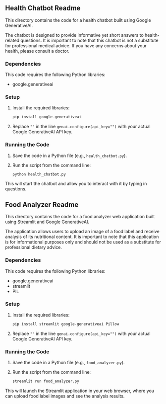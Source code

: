 ## Health Chatbot Readme

This directory contains the code for a health chatbot built using Google GenerativeAI. 

The chatbot is designed to provide informative yet short answers to health-related questions. It is important to note that this chatbot is not a substitute for professional medical advice. If you have any concerns about your health, please consult a doctor.

### Dependencies

This code requires the following Python libraries:

* google.generativeai

### Setup

1. Install the required libraries:

   ```bash
   pip install google-generativeai
   ```

2. Replace `""` in the line `genai.configure(api_key="")` with your actual Google GenerativeAI API key.

### Running the Code

1. Save the code in a Python file (e.g., `health_chatbot.py`).
2. Run the script from the command line:

   ```bash
   python health_chatbot.py
   ```

This will start the chatbot and allow you to interact with it by typing in questions.

## Food Analyzer Readme

This directory contains the code for a food analyzer web application built using Streamlit and Google GenerativeAI. 

The application allows users to upload an image of a food label and receive analysis of its nutritional content. It is important to note that this application is for informational purposes only and should not be used as a substitute for professional dietary advice.

### Dependencies

This code requires the following Python libraries:

* google.generativeai
* streamlit
* PIL

### Setup

1. Install the required libraries:

   ```bash
   pip install streamlit google-generativeai Pillow
   ```

2. Replace `""` in the line `genai.configure(api_key="")` with your actual Google GenerativeAI API key.

### Running the Code

1. Save the code in a Python file (e.g., `food_analyzer.py`).
2. Run the script from the command line:

   ```bash
   streamlit run food_analyzer.py
   ```

This will launch the Streamlit application in your web browser, where you can upload food label images and see the analysis results.
